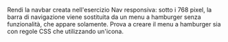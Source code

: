 Rendi la navbar creata nell'esercizio Nav responsiva: sotto i 768 pixel, la barra di navigazione viene sostituita da un menu a hamburger senza funzionalità, che appare solamente. Prova a creare il menu a hamburger sia con regole CSS che utilizzando un'icona.
